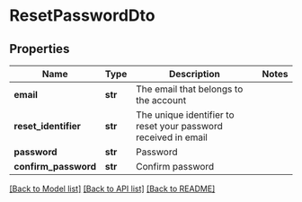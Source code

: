 # ResetPasswordDto

## Properties
Name | Type | Description | Notes
------------ | ------------- | ------------- | -------------
**email** | **str** | The email that belongs to the account | 
**reset_identifier** | **str** | The unique identifier to reset your password received in email | 
**password** | **str** | Password | 
**confirm_password** | **str** | Confirm password | 

[[Back to Model list]](../README.md#documentation-for-models) [[Back to API list]](../README.md#documentation-for-api-endpoints) [[Back to README]](../README.md)

